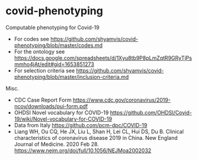 # covid-phenotyping
Computable phenotyping for Covid-19
* For codes see https://github.com/shyamvis/covid-phenotyping/blob/master/codes.md
* For the ontology see https://docs.google.com/spreadsheets/d/1Xyu8tb9P8pLmZqtR9GRyTjPsmmho4jAt/edit#gid=1653851273
* For selection criteria see https://github.com/shyamvis/covid-phenotyping/blob/master/inclusion-criteria.md

Misc.
* CDC Case Report Form https://www.cdc.gov/coronavirus/2019-ncov/downloads/pui-form.pdf
* OHDSI Novel vocabulary for COVID-19 https://github.com/OHDSI/Covid-19/wiki/Novel-vocabulary-for-COVID-19
* Data from Italy https://github.com/pcm-dpc/COVID-19
* Liang WH, Ou CQ, He JX, Liu L, Shan H, Lei CL, Hui DS, Du B. Clinical characteristics of coronavirus disease 2019 in China. New England Journal of Medicine. 2020 Feb 28. https://www.nejm.org/doi/full/10.1056/NEJMoa2002032
